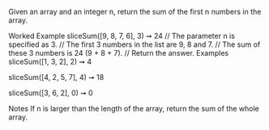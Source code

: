 Given an array and an integer n, return the sum of the first n numbers in the array.

Worked Example
sliceSum([9, 8, 7, 6], 3) ➞ 24
// The parameter n is specified as 3.
// The first 3 numbers in the list are 9, 8 and 7.
// The sum of these 3 numbers is 24 (9 + 8 + 7).
// Return the answer.
Examples
sliceSum([1, 3, 2], 2) ➞ 4

sliceSum([4, 2, 5, 7], 4) ➞ 18

sliceSum([3, 6, 2], 0) ➞ 0

Notes
If n is larger than the length of the array, return the sum of the whole array.